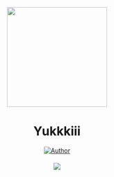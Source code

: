 <div align="center">
<img src="https://avatars.githubusercontent.com/u/34286969?v=4" width="230" height="230"/>
  
# Yukkkiii

>
>
>
</div>
<p align="center">
  <a href="https://github.com/yukisubagja"><img title="Author" src="https://img.shields.io/badge/Yukisubagja-Hanya Newbie-red.svg?style=for-the-badge&logo=github" /></a>
  <h4 align="center">
  <a href="https://wa.me/6289626692456"><img src="https://img.shields.io/badge/Whatsapp-white.svg?style=for-the-badge&logo=whatsapp" /></a>
</h4>
</p>



